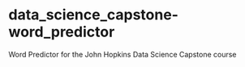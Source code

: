 # data_science_capstone-word_predictor
Word Predictor for the John Hopkins Data Science Capstone course
